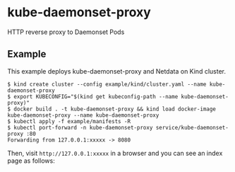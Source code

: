 # kube-daemonset-proxy

HTTP reverse proxy to Daemonset Pods

## Example

This example deploys kube-daemonset-proxy and Netdata on Kind cluster.

```
$ kind create cluster --config example/kind/cluster.yaml --name kube-daemonset-proxy
$ export KUBECONFIG="$(kind get kubeconfig-path --name kube-daemonset-proxy)"
$ docker build . -t kube-daemonset-proxy && kind load docker-image kube-daemonset-proxy --name kube-daemonset-proxy
$ kubectl apply -f example/manifests -R
$ kubectl port-forward -n kube-daemonset-proxy service/kube-daemonset-proxy :80
Forwarding from 127.0.0.1:xxxxx -> 8080
```

Then, visit `http://127.0.0.1:xxxxx` in a browser and you can see an index page as follows:
